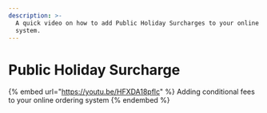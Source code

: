```yaml
---
description: >-
  A quick video on how to add Public Holiday Surcharges to your online ordering
  system.
---
```


# Public Holiday Surcharge

{% embed url="https://youtu.be/HFXDA18pflc" %}
Adding conditional fees to your online ordering system
{% endembed %}


